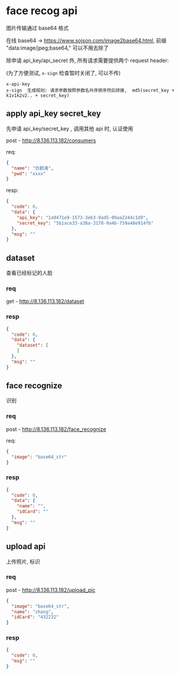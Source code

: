 # face recog api

图片传输通过 base64 格式

在线 base64 -> https://www.sojson.com/image2base64.html, 前缀 "data:image/jpeg;base64," 可以不用去除了

除申请 api_key/api_secret 外, 所有请求需要提供两个 request header: 

(为了方便测试, `x-sign` 检查暂时关闭了, 可以不传)

```
x-api-key
x-sign  生成规则: 请求参数按照参数名升序排序然后拼接,  md5(secret_key + k1v1k2v2.. + secret_key)
```

## apply api_key secret_key

先申请 api_key/secret_key , 调用其他 api 时, 认证使用

post - http://8.136.113.182/consumers

req:

```json
{
  "name": "白鹤滩",
  "pwd": "xxxx"
}
```

resp:

```json
{
  "code": 0,
  "data": {
    "api_key": "1a9471e9-1573-3eb3-9ad5-09aa2244c1d9",
    "secret_key": "5b1ace33-a38a-3178-9a4b-759a48e914fb"
  },
  "msg": ""
}
```

## dataset

查看已经标记的人脸

### req

get - http://8.136.113.182/dataset

### resp

```json
{
  "code": 0,
  "data": {
    "dataset": [
    ]
  },
  "msg": ""
}
```

## face recognize

识别

### req

post - http://8.136.113.182/face_recognize

req:

```json
{
  "image": "base64_str"
}
```

### resp

```json
{
  "code": 0,
  "data": {
    "name": "",
    "idCard": ""
  },
  "msg": ""
}
```

## upload api

上传照片, 标识

### req

post - http://8.136.113.182/upload_pic

```json
{
  "image": "base64_str",
  "name": "zhang",
  "idCard": "432232"
}
```

### resp

```json
{
  "code": 0,
  "msg": ""
}
```
